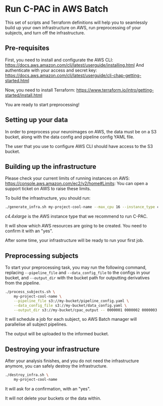 # Run C-PAC in AWS Batch

This set of scripts and Terraform definitions will help you to seamlessly build up your own infrastructure on AWS, run preprocessing of your subjects, and turn off the infrastructure.

## Pre-requisites

First, you need to install and configurate the AWS CLI: https://docs.aws.amazon.com/cli/latest/userguide/installing.html
And authenticate with your access and secret key: https://docs.aws.amazon.com/cli/latest/userguide/cli-chap-getting-started.html

Now, you need to install Terraform: https://www.terraform.io/intro/getting-started/install.html

You are ready to start preprocessing!

## Setting up your data

In order to preprocess your neuroimages on AWS, the data must be on a S3 bucket, along with the data config and pipeline config YAML file.

The user that you use to configure AWS CLI should have access to the S3 bucket.

## Building up the infrastructure

Please check your current limits of running instances on AWS: https://console.aws.amazon.com/ec2/v2/home#Limits:
You can open a support ticket on AWS to raise these limits.

To build the infrastructure, you should run:
```bash
./generate_infra.sh my-project-cool-name --max_cpu 16 --instance_type c4.4xlarge
```

*c4.4xlarge* is the AWS instance type that we recommend to run C-PAC.

It will show which AWS resources are going to be created. You need to confirm it with an "yes".

After some time, your infrastructure will be ready to run your first job.

## Preprocessing subjects

To start your preprocessing task, you may run the following command, replacing `--pipeline_file` and `--data_config_file` 
to the configs in your bucket, and `--output_dir` with the bucket path for outputting derivatives from the pipeline.

```bash
./process_subjects.sh \
    my-project-cool-name \
    --pipeline_file s3://my-bucket/pipeline_config.yaml \
    --data_config_file s3://my-bucket/data_config.yaml \
    --output_dir s3://my-bucket/cpac_output -- 0000001 0000002 0000003 0000004
```

It will schedule a job for each subject, so AWS Batch manager will parallelise all subject pipelines.

The output will be uploaded to the informed bucket.

## Destroying your infrastructure

After your analysis finishes, and you do not need the infrastructure anymore, you can safely destroy the infrastructure.

```bash
./destroy_infra.sh \
    my-project-cool-name
```

It will ask for a confirmation, with an "yes".

It will not delete your buckets or the data within.